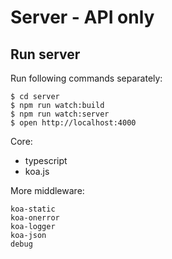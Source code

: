 # Server - API only

## Run server

Run following commands separately:

```shell
$ cd server
$ npm run watch:build
$ npm run watch:server
$ open http://localhost:4000
```

Core:

* typescript
* koa.js

More middleware:

```
koa-static
koa-onerror
koa-logger
koa-json
debug

```

